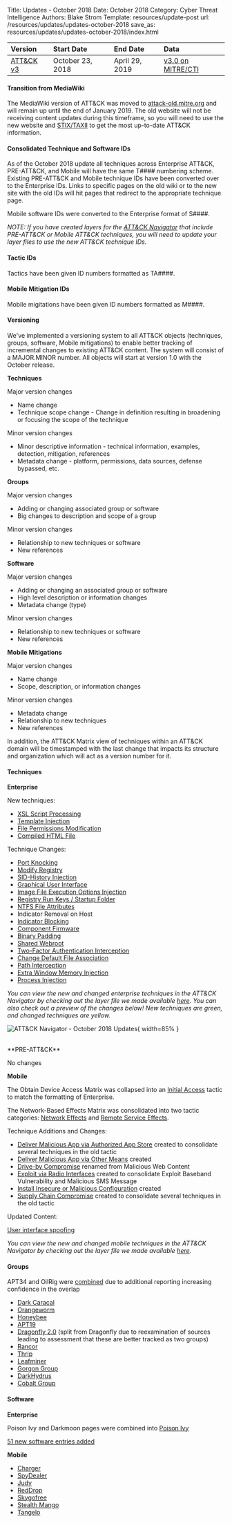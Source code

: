 Title: Updates - October 2018
Date: October 2018
Category: Cyber Threat Intelligence
Authors: Blake Strom
Template: resources/update-post
url: /resources/updates/updates-october-2018
save_as: resources/updates/updates-october-2018/index.html

| Version | Start Date | End Date | Data |
|:--------|:-----------|:---------|:-----|
| [ATT&CK v3](/versions/v3) | October 23, 2018 | April 29, 2019 | [v3.0 on MITRE/CTI](https://github.com/mitre/cti/releases/tag/ATT%26CK-v3.0) |

#### Transition from MediaWiki
The MediaWiki version of ATT&CK was moved to [attack-old.mitre.org](https://attack-old.mitre.org) and will remain up until the end of January 2019. The old website will not be receiving content updates during this timeframe, so you will need to use the new website and [STIX/TAXII](/resources/attack-data-and-tools) to get the most up-to-date ATT&CK information.

#### Consolidated Technique and Software IDs
 
As of the October 2018 update all techniques across Enterprise ATT&CK, PRE-ATT&CK, and Mobile will have the same T#### numbering scheme. Existing PRE-ATT&CK and Mobile technique IDs have been converted over to the Enterprise IDs. Links to specific pages on the old wiki or to the new site with the old IDs will hit pages that redirect to the appropriate technique page.
 
Mobile software IDs were converted to the Enterprise format of S####.

*NOTE: If you have created layers for the [ATT&CK Navigator](https://github.com/mitre/attack-navigator) that include PRE-ATT&CK or Mobile ATT&CK techniques, you will need to update your layer files to use the new ATT&CK technique IDs.*
 
#### Tactic IDs
 
Tactics have been given ID numbers formatted as TA####.

#### Mobile Mitigation IDs

Mobile migitations have been given ID numbers formatted as M####.
 
#### Versioning
 
We've implemented a versioning system to all ATT&CK objects (techniques, groups, software, Mobile mitigations) to enable better tracking of incremental changes to existing ATT&CK content. The system will consist of a MAJOR.MINOR number. All objects will start at version 1.0 with the October release.
 
**Techniques**

Major version changes

* Name change
* Technique scope change - Change in definition resulting in broadening or focusing the scope of the technique

Minor version changes

* Minor descriptive information - technical information, examples, detection, mitigation, references
* Metadata change - platform, permissions, data sources, defense bypassed, etc.
 
**Groups**

Major version changes

* Adding or changing associated group or software
* Big changes to description and scope of a group

Minor version changes

* Relationship to new techniques or software
* New references
 
**Software**

Major version changes

* Adding or changing an associated group or software
* High level description or information changes
* Metadata change (type)

Minor version changes

* Relationship to new techniques or software
* New references
 
**Mobile Mitigations**

Major version changes

* Name change
* Scope, description, or information changes

Minor version changes

* Metadata change
* Relationship to new techniques
* New references
 
In addition, the ATT&CK Matrix view of techniques within an ATT&CK domain will be timestamped with the last change that impacts its structure and organization which will act as a version number for it.
 
#### Techniques

**Enterprise**
 
New techniques:

* [XSL Script Processing](/techniques/T1220)
* [Template Injection](/techniques/T1221)
* [File Permissions Modification](/techniques/T1222)
* [Compiled HTML File](/techniques/T1223)
 
Technique Changes:

* [Port Knocking](/techniques/T1205)
* [Modify Registry](/techniques/T1112)
* [SID-History Injection](/techniques/T1178)
* [Graphical User Interface](/techniques/T1061)
* [Image File Execution Options Injection](/techniques/T1183)
* [Registry Run Keys / Startup Folder](/techniques/T1060)
* [NTFS File Attributes](/techniques/T1096)
* Indicator Removal on Host
* [Indicator Blocking](/techniques/T1054)
* [Component Firmware](/techniques/T1109)
* [Binary Padding](/techniques/T1009)
* [Shared Webroot](/techniques/T1051)
* [Two-Factor Authentication Interception](/techniques/T1111)
* [Change Default File Association](/techniques/T1042)
* [Path Interception](/techniques/T1034)
* [Extra Window Memory Injection](/techniques/T1181)
* [Process Injection](/techniques/T1055)

*You can view the new and changed enterprise techniques in the ATT&CK Navigator by checking out the layer file we made available [here](https://mitre-attack.github.io/attack-navigator/enterprise/#layerURL=https%3A%2F%2Fraw.githubusercontent.com%2Fmitre-attack%2Fattack-navigator%2Fmaster%2Flayers%2Fdata%2Fupdate_layers%2FOctober_2018_Updates_Enterprise.json). You can also check out a preview of the changes below! New techniques are green, and changed techniques are yellow.*

![ATT&CK Navigator - October 2018 Updates](/theme/images/October2018NavigatorLayer.png){ width=85% }

<br>
**PRE-ATT&CK**
 
No changes
 
**Mobile**
 
The Obtain Device Access Matrix was collapsed into an [Initial Access](/tactics/TA0027) tactic to match the formatting of Enterprise.
 
The Network-Based Effects Matrix was consolidated into two tactic categories: [Network Effects](/tactics/TA0038) and [Remote Service Effects](/tactics/TA0039).
 
Technique Additions and Changes:

* [Deliver Malicious App via Authorized App Store](/techniques/T1475) created to consolidate several techniques in the old tactic 
* [Deliver Malicious App via Other Means](/techniques/T1476) created
* [Drive-by Compromise](/techniques/T1456) renamed from Malicious Web Content 
* [Exploit via Radio Interfaces](/techniques/T1477) created to consolidate Exploit Baseband Vulnerability and Malicious SMS Message 
* [Install Insecure or Malicious Configuration](/techniques/T1478) created
* [Supply Chain Compromise](/techniques/T1474) created to consolidate several techniques in the old tactic
 
Updated Content:
 
[User interface spoofing](/techniques/T1411)

*You can view the new and changed mobile techniques in the ATT&CK Navigator by checking out the layer file we made available [here](https://mitre.github.io/attack-navigator/mobile/#layerURL=https%3A%2F%2Fraw.githubusercontent.com%2Fmitre%2Fattack-navigator%2Fmaster%2Flayers%2Fdata%2Fupdate_layers%2FOctober_2018_Updates_Mobile.json).*
 
#### Groups
 
APT34 and OilRig were [combined](/groups/G0049) due to additional reporting increasing confidence in the overlap 
 
* [Dark Caracal](/groups/G0070)
* [Orangeworm](/groups/G0071)
* [Honeybee](/groups/G0072)
* [APT19](/groups/G0073)
* [Dragonfly 2.0](/groups/G0074) (split from Dragonfly due to reexamination of sources leading to assessment that these are better tracked as two groups)
* [Rancor](/groups/G0075)
* [Thrip](/groups/G0076)
* [Leafminer](/groups/G0077)
* [Gorgon Group](/groups/G0078)
* [DarkHydrus](/groups/G0079)
* [Cobalt Group](/groups/G0080)
 
#### Software
 
**Enterprise**
 
Poison Ivy and Darkmoon pages were combined into [Poison Ivy](/software/S0012)
 
[51 new software entries added](/software)
 
**Mobile**
 
* [Charger](/software/S0323)
* [SpyDealer](/software/S0324)
* [Judy](/software/S0325)
* [RedDrop](/software/S0326)
* [Skygofree](/software/S0327)
* [Stealth Mango](/software/S0328)
* [Tangelo](/software/S0329)